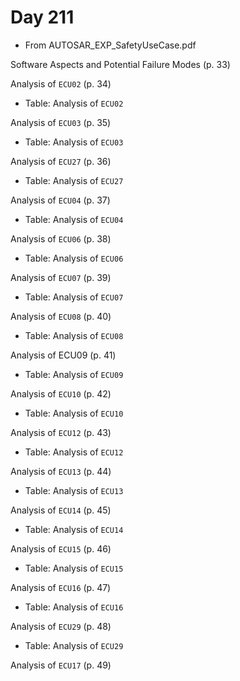 # Day 211

* From AUTOSAR\_EXP\_SafetyUseCase.pdf

Software Aspects and Potential Failure Modes (p. 33)

Analysis of `ECU02` (p. 34)
* Table: Analysis of `ECU02`

Analysis of `ECU03` (p. 35)
* Table: Analysis of `ECU03`

Analysis of `ECU27` (p. 36)
* Table: Analysis of `ECU27`

Analysis of `ECU04` (p. 37)
* Table: Analysis of `ECU04`

Analysis of `ECU06` (p. 38)
* Table: Analysis of `ECU06`

Analysis of `ECU07` (p. 39)
* Table: Analysis of `ECU07`

Analysis of `ECU08` (p. 40)
* Table: Analysis of `ECU08`

Analysis of ECU09 (p. 41)
* Table: Analysis of `ECU09`

Analysis of `ECU10` (p. 42)
* Table: Analysis of `ECU10`

Analysis of `ECU12` (p. 43)
* Table: Analysis of `ECU12`

Analysis of `ECU13` (p. 44)
* Table: Analysis of `ECU13`

Analysis of `ECU14` (p. 45)
* Table: Analysis of `ECU14`

Analysis of `ECU15` (p. 46)
* Table: Analysis of `ECU15`

Analysis of `ECU16` (p. 47)
* Table: Analysis of `ECU16`

Analysis of `ECU29` (p. 48)
* Table: Analysis of `ECU29`

Analysis of `ECU17` (p. 49)
